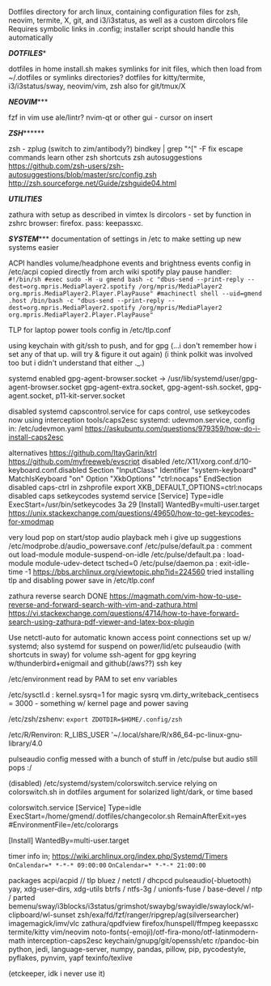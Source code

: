 Dotfiles directory for arch linux, containing configuration files for zsh, neovim, termite, X, git, and i3/i3status, as well as a custom dircolors file
Requires symbolic links in .config; installer script should handle this automatically


*************************DOTFILES**************************

dotfiles in home
install.sh makes symlinks for init files, which then load from ~/.dotfiles
or symlinks directories?
dotfiles for kitty/termite, i3/i3status/sway, neovim/vim, zsh
also for git/tmux/X

*************************NEOVIM****************************

fzf in vim
use ale/lintr?
nvim-qt or other gui - cursor on insert

*************************ZSH*******************************

zsh - zplug (switch to zim/antibody?)
bindkey | grep "^[" -F fix escape commands learn other zsh shortcuts
zsh autosuggestions 
https://github.com/zsh-users/zsh-autosuggestions/blob/master/src/config.zsh
http://zsh.sourceforge.net/Guide/zshguide04.html

*************************UTILITIES*************************

zathura with setup as described in vimtex
ls dircolors - set by function in zshrc
browser: firefox. pass: keepassxc. 

*************************SYSTEM****************************
documentation of settings in /etc to make setting up new systems easier

ACPI handles volume/headphone events and brightness events
config in /etc/acpi copied directly from arch wiki
spotify play pause handler:
`
#!/bin/sh
#exec sudo -H -u gmend bash -c "dbus-send --print-reply --dest=org.mpris.MediaPlayer2.spotify /org/mpris/MediaPlayer2 org.mpris.MediaPlayer2.Player.PlayPause"
#machinectl shell --uid=gmend .host /bin/bash -c "dbus-send --print-reply --dest=org.mpris.MediaPlayer2.spotify /org/mpris/MediaPlayer2 org.mpris.MediaPlayer2.Player.PlayPause"
`

TLP for laptop power tools
config in /etc/tlp.conf

using keychain with git/ssh to push, and for gpg
(...i don't remember how i set any of that up. will try & figure it out again)
(i think polkit was involved too but i didn't understand that either ._.)

systemd enabled
gpg-agent-browser.socket -> /usr/lib/systemd/user/gpg-agent-browser.socket
gpg-agent-extra.socket, gpg-agent-ssh.socket, gpg-agent.socket, p11-kit-server.socket

disabled systemd capscontrol.service for caps control, use setkeycodes
now using interception tools/caps2esc
systemd: udevmon.service, config in: /etc/udevmon.yaml
https://askubuntu.com/questions/979359/how-do-i-install-caps2esc

alternatives
https://github.com/ItayGarin/ktrl
https://github.com/myfreeweb/evscript
disabled /etc/X11/xorg.conf.d/10-keyboard.conf.disabled
Section "InputClass"
        Identifier "system-keyboard"
        MatchIsKeyboard "on"
        Option "XkbOptions" "ctrl:nocaps"
EndSection
disabled caps-ctrl in zshprofile
export XKB_DEFAULT_OPTIONS=ctrl:nocaps
disabled caps setkeycodes systemd service
[Service]
Type=idle
ExecStart=/usr/bin/setkeycodes 3a 29
[Install]
WantedBy=multi-user.target
https://unix.stackexchange.com/questions/49650/how-to-get-keycodes-for-xmodmap

very loud pop on start/stop audio playback
meh i give up
suggestions
/etc/modprobe.d/audio_powersave.conf
/etc/pulse/default.pa : comment out load-module module-suspend-on-idle
/etc/pulse/default.pa : load-module module-udev-detect tsched=0
/etc/pulse/daemon.pa : exit-idle-time -1
https://bbs.archlinux.org/viewtopic.php?id=224560
tried installing tlp and disabling power save in /etc/tlp.conf

zathura reverse search DONE
https://magmath.com/vim-how-to-use-reverse-and-forward-search-with-vim-and-zathura.html
https://vi.stackexchange.com/questions/4714/how-to-have-forward-search-using-zathura-pdf-viewer-and-latex-box-plugin

Use netctl-auto for automatic known access point connections
set up w/ systemd; also systemd for suspend on power/lid/etc
pulseaudio (with shortcuts in sway) for volume
ssh-agent for gpg keyring w/thunderbird+enigmail and github(/aws??) ssh key

/etc/environment read by PAM to set env variables

/etc/sysctl.d : kernel.sysrq=1 for magic sysrq
vm.dirty_writeback_centisecs = 3000 - something w/ kernel page and power saving

/etc/zsh/zshenv: `export ZDOTDIR=$HOME/.config/zsh`

/etc/R/Renviron: R_LIBS_USER '~/.local/share/R/x86_64-pc-linux-gnu-library/4.0

pulseaudio config
messed with a bunch of stuff in /etc/pulse but audio still pops :/

(disabled)
/etc/systemd/system/colorswitch.service relying on colorswitch.sh in dotfiles
argument for solarized light/dark, or time based

colorswitch.service
[Service]
Type=idle
ExecStart=/home/gmend/.dotfiles/changecolor.sh
RemainAfterExit=yes
#EnvironmentFile=/etc/colorargs

[Install]
WantedBy=multi-user.target

timer info in; https://wiki.archlinux.org/index.php/Systemd/Timers
`OnCalendar=* *-*-* 09:00:00`
`OnCalendar=* *-*-* 21:00:00`

packages
acpi/acpid // tlp
bluez / netctl / dhcpcd
pulseaudio(-bluetooth)
yay, xdg-user-dirs, xdg-utils
btrfs / ntfs-3g / unionfs-fuse / base-devel / ntp / parted
bemenu/sway/i3blocks/i3status/grimshot/swaybg/swayidle/swaylock/wl-clipboard/wl-sunset
zsh/exa/fd/fzf/ranger/ripgrep/ag(silversearcher)
imagemagick/imv/vlc
zathura/qpdfview
firefox/hunspell/ffmpeg
keepassxc
termite/kitty
vim/neovim
noto-fonts(-emoji)/otf-fira-mono/otf-latinmodern-math
interception-caps2esc
keychain/gnupg/git/openssh/etc
r/pandoc-bin
python, jedi, language-server, numpy, pandas, pillow, pip, pycodestyle, pyflakes, pynvim, yapf
texinfo/texlive

(etckeeper, idk i never use it)
